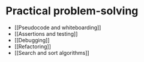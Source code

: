 # Practical problem-solving

- [[Pseudocode and whiteboarding]]
- [[Assertions and testing]]
- [[Debugging]]
- [[Refactoring]]
- [[Search and sort algorithms]]

